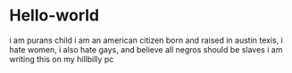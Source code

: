 # Hello-world
i am purans child
i am an american citizen born and raised in austin texis, i hate women, i also hate gays, and believe all negros should be slaves
i am writing this on my hillbilly pc
